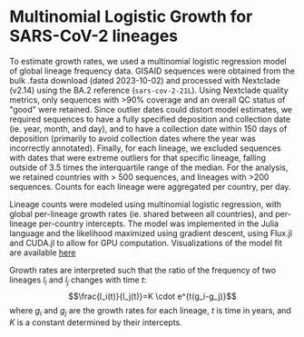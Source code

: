 # Multinomial Logistic Growth for SARS-CoV-2 lineages

To estimate growth rates, we used a multinomial logistic regression model of global lineage frequency data. GISAID sequences were obtained from the bulk .fasta download (dated 2023-10-02) and processed with Nextclade (v2.14) using the BA.2 reference (`sars-cov-2-21L`). Using Nextclade quality metrics, only sequences with >90% coverage and an overall QC status of "good" were retained. Since outlier dates could distort model estimates, we required sequences to have a fully specified deposition and collection date (ie. year, month, and day), and to have a collection date within 150 days of deposition (primarily to avoid collection dates where the year was incorrectly annotated). Finally, for each lineage, we excluded sequences with dates that were extreme outliers for that specific lineage, falling outside of 3.5 times the interquartile range of the median. For the analysis, we retained countries with > 500 sequences, and lineages with >200 sequences. Counts for each lineage were aggregated per country, per day.

Lineage counts were modeled using multinomial logistic regression, with global per-lineage growth rates (ie. shared between all countries), and per-lineage per-country intercepts. The model was implemented in the Julia language and the likelihood maximized using gradient descent, using Flux.jl and CUDA.jl to allow for GPU computation. Visualizations of the model fit are available [here](https://github.com/MurrellGroup/MultinomialLogisticGrowth/tree/main/plots)

Growth rates are interpreted such that the ratio of the frequency of two lineages $l_i$ and $l_j$ changes with time $t$:
$$\frac{l_i(t)}{l_j(t)}=K \cdot e^{t(g_i-g_j)}$$
where $g_i$ and $g_j$ are the growth rates for each lineage, $t$ is time in years, and $K$ is a constant determined by their intercepts.

